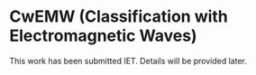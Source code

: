 # CwEMW (Classification with Electromagnetic Waves)

This work has been submitted IET.
Details will be provided later. 
